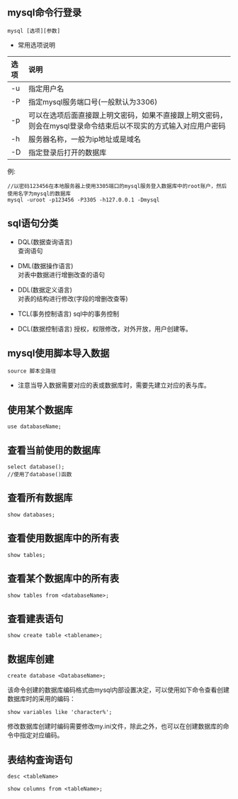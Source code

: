 ## mysql命令行登录
    
    mysql [选项][参数]
    
* 常用选项说明

| 选项 | 说明 |
|:---|:---|
| -u | 指定用户名 |
| -P | 指定mysql服务端口号(一般默认为3306) |
| -p | 可以在选项后面直接跟上明文密码，如果不直接跟上明文密码，则会在mysql登录命令结束后以不现实的方式输入对应用户密码 |
| -h | 服务器名称，一般为ip地址或是域名 |
| -D | 指定登录后打开的数据库 |

例:

    //以密码123456在本地服务器上使用3305端口的mysql服务登入数据库中的root账户，然后使用名字为mysql的数据库
    mysql -uroot -p123456 -P3305 -h127.0.0.1 -Dmysql

## sql语句分类
* DQL(数据查询语言)  
查询语句

* DML(数据操作语言)  
对表中数据进行增删改查的语句

* DDL(数据定义语言)  
对表的结构进行修改(字段的增删改查等)  

* TCL(事务控制语言)
sql中的事务控制

* DCL(数据控制语言)
授权，权限修改，对外开放，用户创建等。

## mysql使用脚本导入数据
    source 脚本全路径

* 注意当导入数据需要对应的表或数据库时，需要先建立对应的表与库。

## 使用某个数据库

    use databaseName;

## 查看当前使用的数据库

    select database();
    //使用了database()函数

## 查看所有数据库
    
    show databases;

## 查看使用数据库中的所有表

    show tables;

## 查看某个数据库中的所有表

    show tables from <databaseName>;

## 查看建表语句

    show create table <tablename>;

## 数据库创建

    create database <DatabaseName>;

该命令创建的数据库编码格式由mysql内部设置决定，可以使用如下命令查看创建数据库时的采用的编码：

    show variables like 'character%';

修改数据库创建时编码需要修改my.ini文件，除此之外，也可以在创建数据库的命令中指定对应编码。

## 表结构查询语句

    desc <tableName>

    show columns from <tableName>;